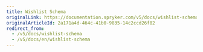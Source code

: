 ```yaml
---
title: Wishlist Schema
originalLink: https://documentation.spryker.com/v5/docs/wishlist-schema
originalArticleId: 2a171a4d-464c-41b0-9835-14c2ccd26f82
redirect_from:
  - /v5/docs/wishlist-schema
  - /v5/docs/en/wishlist-schema
---
```



